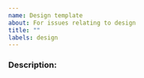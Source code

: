 ```yaml
---
name: Design template
about: For issues relating to design
title: ""
labels: design
---
```


### Description:
